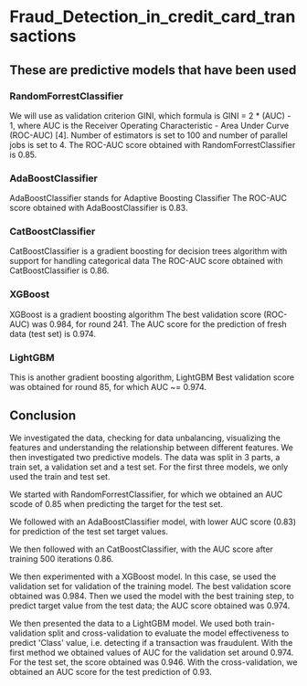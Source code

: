 # Fraud_Detection_in_credit_card_transactions

## These are predictive models that have been used
### RandomForrestClassifier
We will use as validation criterion GINI, which formula is GINI = 2 * (AUC) - 1, where AUC is the Receiver Operating Characteristic - Area Under Curve (ROC-AUC) [4]. Number of estimators is set to 100 and number of parallel jobs is set to 4.
The ROC-AUC score obtained with RandomForrestClassifier is 0.85.

### AdaBoostClassifier
AdaBoostClassifier stands for Adaptive Boosting Classifier
The ROC-AUC score obtained with AdaBoostClassifier is 0.83.

### CatBoostClassifier
CatBoostClassifier is a gradient boosting for decision trees algorithm with support for handling categorical data
The ROC-AUC score obtained with CatBoostClassifier is 0.86.

### XGBoost
XGBoost is a gradient boosting algorithm
The best validation score (ROC-AUC) was 0.984, for round 241.
The AUC score for the prediction of fresh data (test set) is 0.974.

### LightGBM
This is another gradient boosting algorithm, LightGBM
Best validation score was obtained for round 85, for which AUC ~= 0.974.

## Conclusion
We investigated the data, checking for data unbalancing, visualizing the features and understanding the relationship between different features. We then investigated two predictive models. The data was split in 3 parts, a train set, a validation set and a test set. For the first three models, we only used the train and test set.

We started with RandomForrestClassifier, for which we obtained an AUC scode of 0.85 when predicting the target for the test set.

We followed with an AdaBoostClassifier model, with lower AUC score (0.83) for prediction of the test set target values.

We then followed with an CatBoostClassifier, with the AUC score after training 500 iterations 0.86.

We then experimented with a XGBoost model. In this case, se used the validation set for validation of the training model. The best validation score obtained was 0.984. Then we used the model with the best training step, to predict target value from the test data; the AUC score obtained was 0.974.

We then presented the data to a LightGBM model. We used both train-validation split and cross-validation to evaluate the model effectiveness to predict 'Class' value, i.e. detecting if a transaction was fraudulent. With the first method we obtained values of AUC for the validation set around 0.974. For the test set, the score obtained was 0.946.
With the cross-validation, we obtained an AUC score for the test prediction of 0.93.
